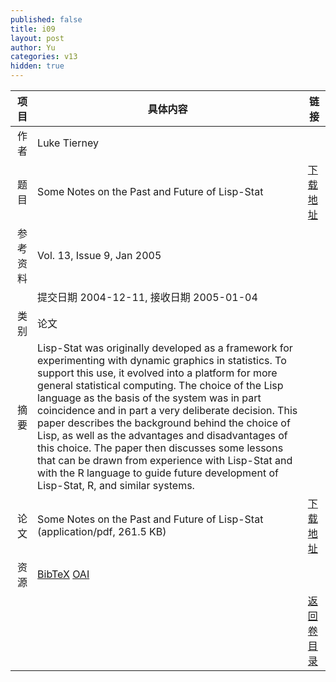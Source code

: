 ```yaml
---
published: false
title: i09
layout: post
author: Yu
categories: v13
hidden: true
---
```


| 项目 | 具体内容 | 链接 |
|---:|---|---|
| 作者 | Luke Tierney| |
| 题目 |Some Notes on the Past and Future of Lisp-Stat | [下载地址](http://www.jstatsoft.org/v13/i09/paper) |
| 参考资料 |Vol. 13, Issue 9, Jan 2005 | |
| | 提交日期 2004-12-11, 接收日期 2005-01-04| | 
| 类别 | 论文| |
| 摘要 | Lisp-Stat was originally developed as a framework for experimenting with dynamic graphics in statistics. To support this use, it evolved into a platform for more general statistical computing. The choice of the Lisp language as the basis of the system was in part coincidence and in part a very deliberate decision. This paper describes the background behind the choice of Lisp, as well as the advantages and disadvantages of this choice. The paper then discusses some lessons that can be drawn from experience with Lisp-Stat and with the R language to guide future development of Lisp-Stat, R, and similar systems.| |
| 论文 | Some Notes on the Past and Future of Lisp-Stat  (application/pdf, 261.5 KB)| [下载地址](http://www.jstatsoft.org/v13/i09/paper) |
| 资源 | [BibTeX](http://www.jstatsoft.org/v13/i09/bibtex) [OAI](http://www.jstatsoft.org/oai?verb=GetRecord&identifier=oai.jstatsoft/v13/i09&prefix=oai_dc)| |
| |  | [返回卷目录]({{site.baseurl}}/volume/v13.html) |